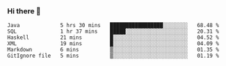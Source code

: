 ### Hi there 👋

<!--START_SECTION:waka-->

```text
Java             5 hrs 30 mins   █████████████████░░░░░░░░   68.48 %
SQL              1 hr 37 mins    █████░░░░░░░░░░░░░░░░░░░░   20.31 %
Haskell          21 mins         █░░░░░░░░░░░░░░░░░░░░░░░░   04.52 %
XML              19 mins         █░░░░░░░░░░░░░░░░░░░░░░░░   04.09 %
Markdown         6 mins          ▒░░░░░░░░░░░░░░░░░░░░░░░░   01.35 %
GitIgnore file   5 mins          ▒░░░░░░░░░░░░░░░░░░░░░░░░   01.19 %
```

<!--END_SECTION:waka-->


<!--
**AnkelMauCastillo/AnkelMauCastillo** is a ✨ _special_ ✨ repository because its `README.md` (this file) appears on your GitHub profile.

Here are some ideas to get you started:

- 🔭 I’m currently working on ...
- 🌱 I’m currently learning ...
- 👯 I’m looking to collaborate on ...
- 🤔 I’m looking for help with ...
- 💬 Ask me about ...
- 📫 How to reach me: ...
- 😄 Pronouns: ...
- ⚡ Fun fact: ...
-->
